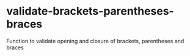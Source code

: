 # validate-brackets-parentheses-braces
Function to validate opening and closure of brackets, parentheses and braces
